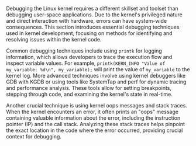 Debugging the Linux kernel requires a different skillset and toolset than debugging user-space applications. Due to the kernel's privileged nature and direct interaction with hardware, errors can have system-wide consequences. This section introduces essential debugging techniques used in kernel development, focusing on methods for identifying and resolving issues within the kernel code.

Common debugging techniques include using `printk` for logging information, which allows developers to trace the execution flow and inspect variable values. For example, `printk(KERN_INFO "Value of my_variable: %d\n", my_variable);` will print the value of `my_variable` to the kernel log. More advanced techniques involve using kernel debuggers like GDB with KGDB or using tools like SystemTap and perf for dynamic tracing and performance analysis. These tools allow for setting breakpoints, stepping through code, and examining the kernel's state in real-time.

Another crucial technique is using kernel oops messages and stack traces. When the kernel encounters an error, it often prints an "oops" message containing valuable information about the error, including the instruction pointer (IP) and the call stack. Analyzing these stack traces helps pinpoint the exact location in the code where the error occurred, providing crucial context for debugging.